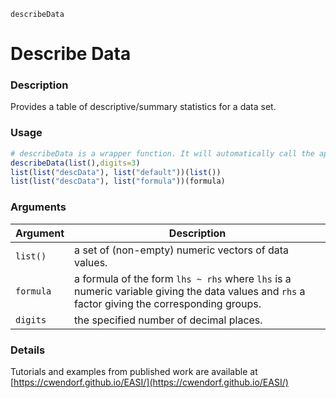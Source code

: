 `describeData`
# Describe Data

### Description

Provides a table of descriptive/summary statistics for a data set.

### Usage

```r
# describeData is a wrapper function. It will automatically call the appropriate method below given the class of the object.
describeData(list(),digits=3)
list(list("descData"), list("default"))(list())
list(list("descData"), list("formula"))(formula)
```

### Arguments

Argument      |Description
------------- |----------------
```list()```     |     a set of (non-empty) numeric vectors of data values.
```formula```     |     a formula of the form `lhs ~ rhs` where `lhs` is a numeric variable giving the data values and `rhs` a factor giving the corresponding groups.
```digits```     |     the specified number of decimal places.

### Details

Tutorials and examples from published work are available at [https://cwendorf.github.io/EASI/](https://cwendorf.github.io/EASI/) 



